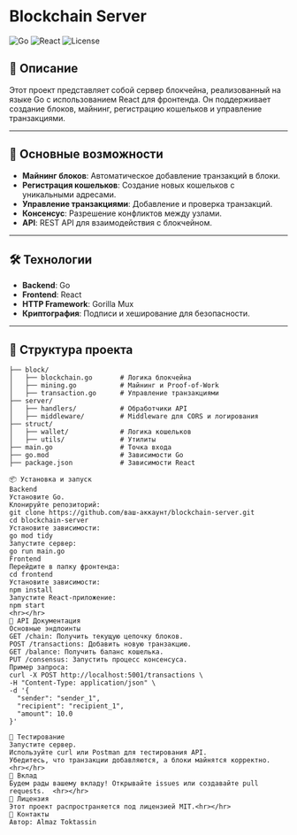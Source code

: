 # Blockchain Server

![Go](https://img.shields.io/badge/Go-1.20-blue)
![React](https://img.shields.io/badge/React-18.2.0-blue)
![License](https://img.shields.io/badge/License-MIT-green)

## 📖 Описание

Этот проект представляет собой сервер блокчейна, реализованный на языке Go с использованием React для фронтенда. Он поддерживает создание блоков, майнинг, регистрацию кошельков и управление транзакциями.

---

## 🚀 Основные возможности

- **Майнинг блоков**: Автоматическое добавление транзакций в блоки.
- **Регистрация кошельков**: Создание новых кошельков с уникальными адресами.
- **Управление транзакциями**: Добавление и проверка транзакций.
- **Консенсус**: Разрешение конфликтов между узлами.
- **API**: REST API для взаимодействия с блокчейном.

---

## 🛠️ Технологии

- **Backend**: Go
- **Frontend**: React
- **HTTP Framework**: Gorilla Mux
- **Криптография**: Подписи и хеширование для безопасности.

---

## 📂 Структура проекта

```plaintext
├── block/
│   ├── blockchain.go       # Логика блокчейна
│   ├── mining.go           # Майнинг и Proof-of-Work
│   ├── transaction.go      # Управление транзакциями
├── server/
│   ├── handlers/           # Обработчики API
│   ├── middleware/         # Middleware для CORS и логирования
├── struct/
│   ├── wallet/             # Логика кошельков
│   ├── utils/              # Утилиты
├── main.go                 # Точка входа
├── go.mod                  # Зависимости Go
├── package.json            # Зависимости React

📦 Установка и запуск
Backend
Установите Go.
Клонируйте репозиторий:
git clone https://github.com/ваш-аккаунт/blockchain-server.git
cd blockchain-server
Установите зависимости:
go mod tidy
Запустите сервер:
go run main.go
Frontend
Перейдите в папку фронтенда:
cd frontend
Установите зависимости:
npm install
Запустите React-приложение:
npm start
<hr></hr>
📖 API Документация
Основные эндпоинты
GET /chain: Получить текущую цепочку блоков.
POST /transactions: Добавить новую транзакцию.
GET /balance: Получить баланс кошелька.
PUT /consensus: Запустить процесс консенсуса.
Пример запроса:
curl -X POST http://localhost:5001/transactions \
-H "Content-Type: application/json" \
-d '{
  "sender": "sender_1",
  "recipient": "recipient_1",
  "amount": 10.0
}'

🧪 Тестирование
Запустите сервер.
Используйте curl или Postman для тестирования API.
Убедитесь, что транзакции добавляются, а блоки майнятся корректно.
<hr></hr>
🤝 Вклад
Будем рады вашему вкладу! Открывайте issues или создавайте pull requests.  <hr></hr>
📜 Лицензия
Этот проект распространяется под лицензией MIT.<hr></hr>
📧 Контакты
Автор: Almaz Toktassin

